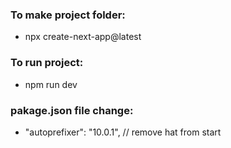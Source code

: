 ### To make project folder: 
- npx create-next-app@latest

### To run project: 
- npm run dev 

### pakage.json file change:
- "autoprefixer": "10.0.1",  // remove hat from start 
